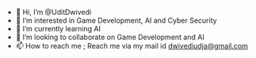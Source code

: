 - 👋 Hi, I’m @UditDwivedi
- 👀 I’m interested in Game Development, AI and Cyber Security
- 🌱 I’m currently learning AI
- 💞️ I’m looking to collaborate on Game Development and AI
- 📫 How to reach me ; Reach me via my mail id dwivediudja@gmail.com
